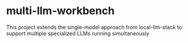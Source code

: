 # multi-llm-workbench
This project extends the single-model approach from local-llm-stack to support multiple specialized LLMs running simultaneously
